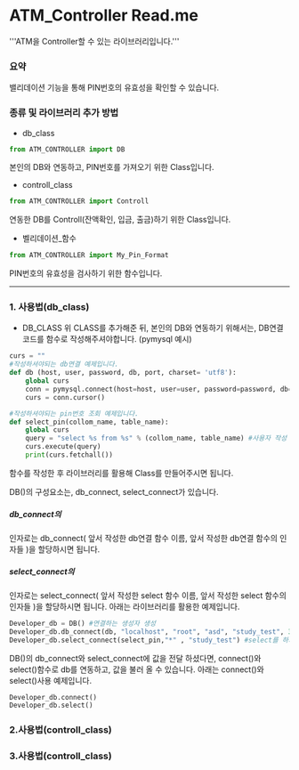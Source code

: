 # ATM_Controller Read.me
'''ATM을 Controller할 수 있는 라이브러리입니다.'''

### 요약
밸리데이션 기능을 통해 PIN번호의 유효성을 확인할 수 있습니다.

### 종류 및 라이브러리 추가 방법
- db_class
```python
from ATM_CONTROLLER import DB
```
본인의 DB와 연동하고, PIN번호를 가져오기 위한 Class입니다.


- controll_class
```python
from ATM_CONTROLLER import Controll
```
연동한 DB를 Controll(잔액확인, 입금, 출금)하기 위한 Class입니다.

- 벨리데이션_함수
```python
from ATM_CONTROLLER import My_Pin_Format
```
PIN번호의 유효성을 검사하기 위한 함수입니다.

---

### 1. 사용법(db_class)
- DB_CLASS
위 CLASS를 추가해준 뒤, 본인의 DB와 연동하기 위해서는, DB연결 코드를 함수로 작성해주셔야합니다. (pymysql 예시)
```python
curs = "" 
#작성하셔야되는 db연결 예제입니다.
def db (host, user, password, db, port, charset= 'utf8'):
    global curs
    conn = pymysql.connect(host=host, user=user, password=password, db=db, port=port, charset=charset)
    curs = conn.cursor()

#작성하셔야되는 pin번호 조회 예제입니다.
def select_pin(collom_name, table_name):
    global curs
    query = "select %s from %s" % (collom_name, table_name) #사용자 작성 쿼리문
    curs.execute(query)
    print(curs.fetchall())
```

함수를 작성한 후 라이브러리를 활용해 Class를 만들어주시면 됩니다.

DB()의 구성요소는, db_connect, select_connect가 있습니다.

##### db_connect의
인자로는 db_connect( 앞서 작성한 db연결 함수 이름, 앞서 작성한 db연결 함수의 인자들 )을 할당하시면 됩니다. 
##### select_connect의 
인자로는 select_connect( 앞서 작성한 select 함수 이름, 앞서 작성한 select 함수의 인자들 )을 할당하시면 됩니다. 
아래는 라이브러리를 활용한 예제입니다.
```python
Developer_db = DB() #연결하는 생성자 생성
Developer_db.db_connect(db, "localhost", "root", "asd", "study_test", 3306, "utf8") #인자로 (만들어둔 함수, 그 함수의 인자들)로 입력하시면 됩니다.
Developer_db.select_connect(select_pin,"*" , "study_test") #select를 하기 위해 (만들어둔 select 함수, 그 함수의 인자들)을 입력하시면 됩니다.
```
DB()의 db_connect와 select_connect에 값을 전달 하셨다면, connect()와 select()함수로 db를 연동하고, 값을 불러 올 수 있습니다.
아래는 connect()와 select()사용 예제입니다.
```python
Developer_db.connect()
Developer_db.select()
```

### 2.사용법(controll_class)


### 3.사용법(controll_class)

